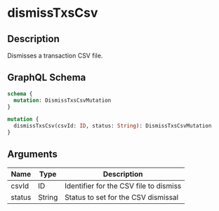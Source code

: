 # dismissTxsCsv

## Description
Dismisses a transaction CSV file.

## GraphQL Schema
```graphql
schema {
  mutation: DismissTxsCsvMutation
}

mutation {
  dismissTxsCsv(csvId: ID, status: String): DismissTxsCsvMutation
}
```

## Arguments
| Name | Type | Description |
|------|------|-------------|
| csvId | ID | Identifier for the CSV file to dismiss |
| status | String | Status to set for the CSV dismissal |